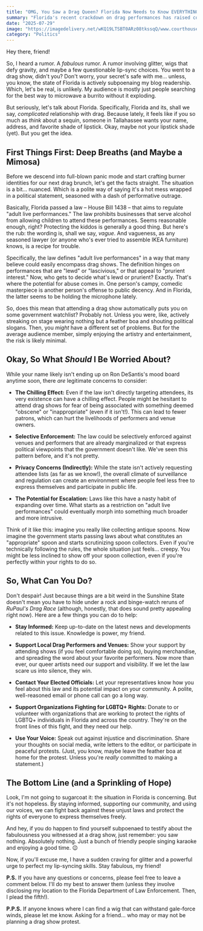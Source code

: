 ```yaml
---
title: "OMG, You Saw a Drag Queen? Florida Now Needs to Know EVERYTHING About You (Probably Not, But Still...)"
summary: "Florida's recent crackdown on drag performances has raised concerns about privacy and free expression. Let's unpack what's happening, why it's causing a stir, and what you actually need to worry about (spoiler: probably less than you think, but still!)."
date: "2025-07-29"
image: "https://imagedelivery.net/wKQ19LTSBT0ARz08tkssqQ/www.courthousenews.com/2023/07/drag-show-miami-beach.jpg/w=2400,h=1382"
category: "Politics"
---
```


Hey there, friend!

So, I heard a rumor. A _fabulous_ rumor. A rumor involving glitter, wigs that defy gravity, and maybe a few questionable lip-sync choices. You went to a drag show, didn't you? Don't worry, your secret's safe with me... unless, you know, the state of Florida is actively subpoenaing my blog readership. Which, let's be real, is unlikely. My audience is mostly just people searching for the best way to microwave a burrito without it exploding.

But seriously, let's talk about Florida. Specifically, Florida and its, shall we say, _complicated_ relationship with drag. Because lately, it feels like if you so much as _think_ about a sequin, someone in Tallahassee wants your name, address, and favorite shade of lipstick. Okay, maybe not your lipstick shade (yet). But you get the idea.

## First Things First: Deep Breaths (and Maybe a Mimosa)

Before we descend into full-blown panic mode and start crafting burner identities for our next drag brunch, let's get the facts straight. The situation is a bit… nuanced. Which is a polite way of saying it's a hot mess wrapped in a political statement, seasoned with a dash of performative outrage.

Basically, Florida passed a law – House Bill 1438 – that aims to regulate "adult live performances." The law prohibits businesses that serve alcohol from allowing children to attend these performances. Seems reasonable enough, right? Protecting the kiddos is generally a good thing. But here's the rub: the wording is, shall we say, _vague_. And vagueness, as any seasoned lawyer (or anyone who's ever tried to assemble IKEA furniture) knows, is a recipe for trouble.

Specifically, the law defines "adult live performances" in a way that many believe could easily encompass drag shows. The definition hinges on performances that are "lewd" or "lascivious," or that appeal to "prurient interest." Now, who gets to decide what's lewd or prurient? Exactly. That's where the potential for abuse comes in. One person's campy, comedic masterpiece is another person's offense to public decency. And in Florida, the latter seems to be holding the microphone lately.

So, does this mean that attending a drag show automatically puts you on some government watchlist? Probably not. Unless you were, like, actively streaking on stage wearing nothing but a feather boa and shouting political slogans. Then, you _might_ have a different set of problems. But for the average audience member, simply enjoying the artistry and entertainment, the risk is likely minimal.

## Okay, So What _Should_ I Be Worried About?

While your name likely isn't ending up on Ron DeSantis's mood board anytime soon, there _are_ legitimate concerns to consider:

- **The Chilling Effect:** Even if the law isn't directly targeting attendees, its very existence can have a chilling effect. People might be hesitant to attend drag shows for fear of being associated with something deemed "obscene" or "inappropriate" (even if it isn't!). This can lead to fewer patrons, which can hurt the livelihoods of performers and venue owners.

- **Selective Enforcement:** The law could be selectively enforced against venues and performers that are already marginalized or that express political viewpoints that the government doesn't like. We've seen this pattern before, and it's not pretty.

- **Privacy Concerns (Indirectly):** While the state isn't actively requesting attendee lists (as far as we know!), the overall climate of surveillance and regulation can create an environment where people feel less free to express themselves and participate in public life.

- **The Potential for Escalation:** Laws like this have a nasty habit of expanding over time. What starts as a restriction on "adult live performances" could eventually morph into something much broader and more intrusive.

Think of it like this: imagine you really like collecting antique spoons. Now imagine the government starts passing laws about what constitutes an "appropriate" spoon and starts scrutinizing spoon collectors. Even if you're technically following the rules, the whole situation just feels… creepy. You might be less inclined to show off your spoon collection, even if you're perfectly within your rights to do so.

## So, What Can You Do?

Don't despair! Just because things are a bit weird in the Sunshine State doesn't mean you have to hide under a rock and binge-watch reruns of _RuPaul's Drag Race_ (although, honestly, that does sound pretty appealing right now). Here are a few things you can do to help:

- **Stay Informed:** Keep up-to-date on the latest news and developments related to this issue. Knowledge is power, my friend.

- **Support Local Drag Performers and Venues:** Show your support by attending shows (if you feel comfortable doing so), buying merchandise, and spreading the word about your favorite performers. Now more than ever, our queer artists need our support and visibility. If we let the law scare us into silence, they win.

- **Contact Your Elected Officials:** Let your representatives know how you feel about this law and its potential impact on your community. A polite, well-reasoned email or phone call can go a long way.

- **Support Organizations Fighting for LGBTQ+ Rights:** Donate to or volunteer with organizations that are working to protect the rights of LGBTQ+ individuals in Florida and across the country. They're on the front lines of this fight, and they need our help.

- **Use Your Voice:** Speak out against injustice and discrimination. Share your thoughts on social media, write letters to the editor, or participate in peaceful protests. (Just, you know, maybe leave the feather boa at home for the protest. Unless you're _really_ committed to making a statement.)

## The Bottom Line (and a Sprinkling of Hope)

Look, I'm not going to sugarcoat it: the situation in Florida is concerning. But it's not hopeless. By staying informed, supporting our community, and using our voices, we can fight back against these unjust laws and protect the rights of everyone to express themselves freely.

And hey, if you do happen to find yourself subpoenaed to testify about the fabulousness you witnessed at a drag show, just remember: you saw nothing. Absolutely nothing. Just a bunch of friendly people singing karaoke and enjoying a good time. 😉

Now, if you'll excuse me, I have a sudden craving for glitter and a powerful urge to perfect my lip-syncing skills. Stay fabulous, my friend!

**P.S.** If you have any questions or concerns, please feel free to leave a comment below. I'll do my best to answer them (unless they involve disclosing my location to the Florida Department of Law Enforcement. Then, I plead the fifth!).

**P.P.S.** If anyone knows where I can find a wig that can withstand gale-force winds, please let me know. Asking for a friend... who may or may not be planning a drag show protest.
